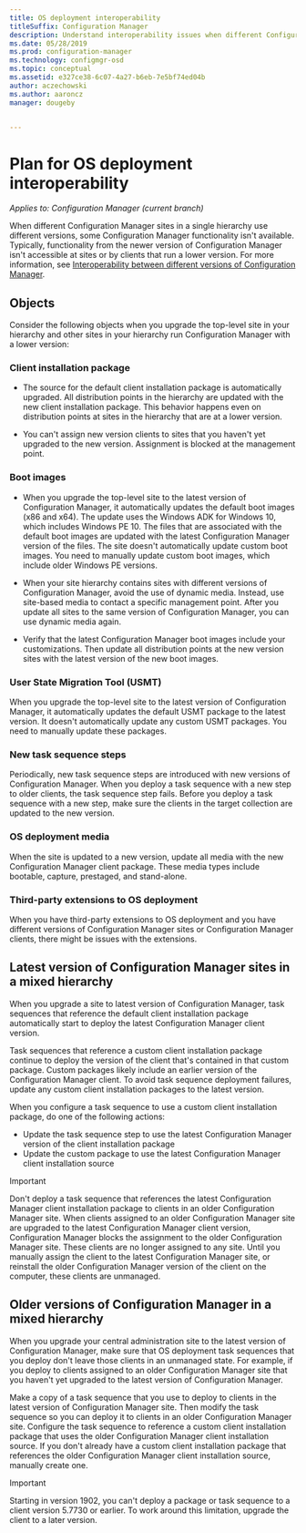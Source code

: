 ```yaml
---
title: OS deployment interoperability
titleSuffix: Configuration Manager
description: Understand interoperability issues when different Configuration Manager sites in a single hierarchy use different versions.
ms.date: 05/28/2019
ms.prod: configuration-manager
ms.technology: configmgr-osd
ms.topic: conceptual
ms.assetid: e327ce38-6c07-4a27-b6eb-7e5bf74ed04b
author: aczechowski
ms.author: aaroncz
manager: dougeby


---
```


# Plan for OS deployment interoperability

*Applies to: Configuration Manager (current branch)*

When different Configuration Manager sites in a single hierarchy use different versions, some Configuration Manager functionality isn't available. Typically, functionality from the newer version of Configuration Manager isn't accessible at sites or by clients that run a lower version. For more information, see [Interoperability between different versions of Configuration Manager](../../core/plan-design/hierarchy/interoperability-between-different-versions.md).  


## Objects

Consider the following objects when you upgrade the top-level site in your hierarchy and other sites in your hierarchy run Configuration Manager with a lower version:  

### Client installation package  

- The source for the default client installation package is automatically upgraded. All distribution points in the hierarchy are updated with the new client installation package. This behavior happens even on distribution points at sites in the hierarchy that are at a lower version.  

- You can't assign new version clients to sites that you haven't yet upgraded to the new version. Assignment is blocked at the management point.  

### Boot images  

- When you upgrade the top-level site to the latest version of Configuration Manager, it automatically updates the default boot images (x86 and x64). The update uses the Windows ADK for Windows 10, which includes Windows PE 10. The files that are associated with the default boot images are updated with the latest Configuration Manager version of the files. The site doesn't automatically update custom boot images. You need to manually update custom boot images, which include older Windows PE versions.  

- When your site hierarchy contains sites with different versions of Configuration Manager, avoid the use of dynamic media. Instead, use site-based media to contact a specific management point. After you update all sites to the same version of Configuration Manager, you can use dynamic media again.

- Verify that the latest Configuration Manager boot images include your customizations. Then update all distribution points at the new version sites with the latest version of the new boot images.  

### User State Migration Tool (USMT)  

When you upgrade the top-level site to the latest version of Configuration Manager, it automatically updates the default USMT package to the latest version. It doesn't automatically update any custom USMT packages. You need to manually update these packages.  

### New task sequence steps  

Periodically, new task sequence steps are introduced with new versions of Configuration Manager. When you deploy a task sequence with a new step to older clients, the task sequence step fails. Before you deploy a task sequence with a new step, make sure the clients in the target collection are updated to the new version.  

### OS deployment media  

When the site is updated to a new version, update all media with the new Configuration Manager client package. These media types include bootable, capture, prestaged, and stand-alone.

### Third-party extensions to OS deployment  

When you have third-party extensions to OS deployment and you have different versions of Configuration Manager sites or Configuration Manager clients, there might be issues with the extensions.  


## Latest version of Configuration Manager sites in a mixed hierarchy  

When you upgrade a site to latest version of Configuration Manager, task sequences that reference the default client installation package automatically start to deploy the latest Configuration Manager client version.

Task sequences that reference a custom client installation package continue to deploy the version of the client that's contained in that custom package. Custom packages likely include an earlier version of the Configuration Manager client. To avoid task sequence deployment failures, update any custom client installation packages to the latest version.

When you configure a task sequence to use a custom client installation package, do one of the following actions:

- Update the task sequence step to use the latest Configuration Manager version of the client installation package
- Update the custom package to use the latest Configuration Manager client installation source

> [!IMPORTANT]  
> Don't deploy a task sequence that references the latest Configuration Manager client installation package to clients in an older Configuration Manager site. When clients assigned to an older Configuration Manager site are upgraded to the latest Configuration Manager client version, Configuration Manager blocks the assignment to the older Configuration Manager site. These clients are no longer assigned to any site. Until you manually assign the client to the latest Configuration Manager site, or reinstall the older Configuration Manager version of the client on the computer, these clients are unmanaged.


## Older versions of Configuration Manager in a mixed hierarchy  

When you upgrade your central administration site to the latest version of Configuration Manager, make sure that OS deployment task sequences that you deploy don't leave those clients in an unmanaged state. For example, if you deploy to clients assigned to an older Configuration Manager site that you haven't yet upgraded to the latest version of Configuration Manager.

Make a copy of a task sequence that you use to deploy to clients in the latest version of Configuration Manager site. Then modify the task sequence so you can deploy it to clients in an older Configuration Manager site. Configure the task sequence to reference a custom client installation package that uses the older Configuration Manager client installation source. If you don't already have a custom client installation package that references the older Configuration Manager client installation source, manually create one.  

> [!Important]  
> Starting in version 1902, you can't deploy a package or task sequence to a client version 5.7730 or earlier. To work around this limitation, upgrade the client to a later version.<!-- SCCMDocs-pr issue #3493 -->
